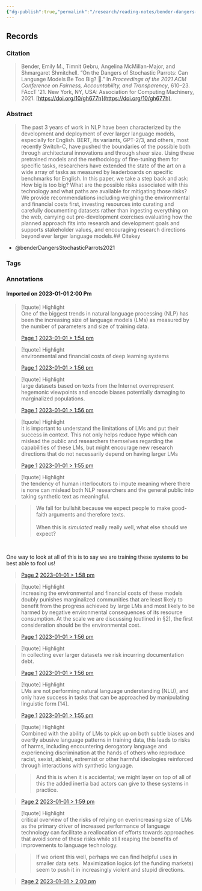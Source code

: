 ```yaml
---
{"dg-publish":true,"permalink":"/research/reading-notes/bender-dangers-stochastic-parrots2021/","tags":["gardenEntry"]}
---
```



## Records

### Citation

> Bender, Emily M., Timnit Gebru, Angelina McMillan-Major, and Shmargaret Shmitchell. “On the Dangers of Stochastic Parrots: Can Language Models Be Too Big? 🦜.” In _Proceedings of the 2021 ACM Conference on Fairness, Accountability, and Transparency_, 610–23. FAccT ’21. New York, NY, USA: Association for Computing Machinery, 2021. [https://doi.org/10/gh677h](https://doi.org/10/gh677h).

### Abstract

> The past 3 years of work in NLP have been characterized by the development and deployment of ever larger language models, especially for English. BERT, its variants, GPT-2/3, and others, most recently Switch-C, have pushed the boundaries of the possible both through architectural innovations and through sheer size. Using these pretrained models and the methodology of fine-tuning them for specific tasks, researchers have extended the state of the art on a wide array of tasks as measured by leaderboards on specific benchmarks for English. In this paper, we take a step back and ask: How big is too big? What are the possible risks associated with this technology and what paths are available for mitigating those risks? We provide recommendations including weighing the environmental and financial costs first, investing resources into curating and carefully documenting datasets rather than ingesting everything on the web, carrying out pre-development exercises evaluating how the planned approach fits into research and development goals and supports stakeholder values, and encouraging research directions beyond ever larger language models.## Citekey
- @benderDangersStochasticParrots2021

### Tags

### Annotations



#### Imported on 2023-01-01 2:00 Pm

> [!quote] Highlight  
> One of the biggest trends in natural language processing (NLP) has been the increasing size of language models (LMs) as measured by the number of parameters and size of training data.
>
> [Page 1](zotero://open-pdf/library/items/ELEYG2UW?page=1) [2023-01-01 > 1:54 pm](2023-01-01#1:54%20pm)

> [!quote] Highlight  
> environmental and financial costs of deep learning systems
>
> [Page 1](zotero://open-pdf/library/items/ELEYG2UW?page=1) [2023-01-01 > 1:56 pm](2023-01-01#1:56%20pm)

> [!quote] Highlight  
> large datasets based on texts from the Internet overrepresent hegemonic viewpoints and encode biases potentially damaging to marginalized populations.
>
> [Page 1](zotero://open-pdf/library/items/ELEYG2UW?page=1) [2023-01-01 > 1:56 pm](2023-01-01#1:56%20pm)

> [!quote] Highlight  
> it is important to understand the limitations of LMs and put their success in context. This not only helps reduce hype which can mislead the public and researchers themselves regarding the capabilities of these LMs, but might encourage new research directions that do not necessarily depend on having larger LMs
>
> [Page 1](zotero://open-pdf/library/items/ELEYG2UW?page=1) [2023-01-01 > 1:55 pm](2023-01-01#1:55%20pm)

> [!quote] Highlight  
> the tendency of human interlocutors to impute meaning where there is none can mislead both NLP researchers and the general public into taking synthetic text as meaningful.

>> We fall for bullshit because we expect people to make good-faith arguments and therefore texts.<br />  
When this is _simulated_ really really well, what else should we expect?<br />

<br />

One way to look at all of this is to say we are training these systems to be best able to fool us!

>
> [Page 2](zotero://open-pdf/library/items/ELEYG2UW?page=2) [2023-01-01 > 1:58 pm](2023-01-01#1:58%20pm)

> [!quote] Highlight  
> increasing the environmental and financial costs of these models doubly punishes marginalized communities that are least likely to benefit from the progress achieved by large LMs and most likely to be harmed by negative environmental consequences of its resource consumption. At the scale we are discussing (outlined in §2), the first consideration should be the environmental cost.
>
> [Page 1](zotero://open-pdf/library/items/ELEYG2UW?page=1) [2023-01-01 > 1:56 pm](2023-01-01#1:56%20pm)

> [!quote] Highlight  
> In collecting ever larger datasets we risk incurring documentation debt.
>
> [Page 1](zotero://open-pdf/library/items/ELEYG2UW?page=1) [2023-01-01 > 1:56 pm](2023-01-01#1:56%20pm)

> [!quote] Highlight  
> LMs are not performing natural language understanding (NLU), and only have success in tasks that can be approached by manipulating linguistic form [14].
>
> [Page 1](zotero://open-pdf/library/items/ELEYG2UW?page=1) [2023-01-01 > 1:55 pm](2023-01-01#1:55%20pm)

> [!quote] Highlight  
> Combined with the ability of LMs to pick up on both subtle biases and overtly abusive language patterns in training data, this leads to risks of harms, including encountering derogatory language and experiencing discrimination at the hands of others who reproduce racist, sexist, ableist, extremist or other harmful ideologies reinforced through interactions with synthetic language.

>> And this is when it is accidental; we might layer on top of all of this the added inertia bad actors can give to these systems in practice.

>
> [Page 2](zotero://open-pdf/library/items/ELEYG2UW?page=2) [2023-01-01 > 1:59 pm](2023-01-01#1:59%20pm)

> [!quote] Highlight  
> critical overview of the risks of relying on everincreasing size of LMs as the primary driver of increased performance of language technology can facilitate a reallocation of efforts towards approaches that avoid some of these risks while still reaping the benefits of improvements to language technology.

>> If we orient this well, perhaps we can find helpful uses in smaller data sets.  Maximization logics (of the funding markets) seem to push it in increasingly violent and stupid directions.

>
> [Page 2](zotero://open-pdf/library/items/ELEYG2UW?page=2) [2023-01-01 > 2:00 pm](2023-01-01#2:00%20pm)





